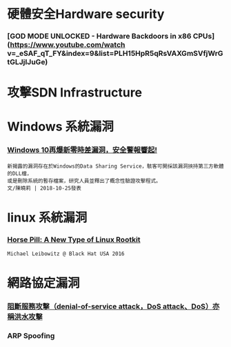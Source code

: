 

# 硬體安全Hardware security

### [GOD MODE UNLOCKED - Hardware Backdoors in x86 CPUs](https://www.youtube.com/watch v=_eSAF_qT_FY&index=9&list=PLH15HpR5qRsVAXGmSVfjWrGtGLJjIJuGe)

# 攻擊SDN Infrastructure

# Windows 系統漏洞

### [Windows 10再爆新零時差漏洞，安全警報響起!](https://www.ithome.com.tw/news/126640)
```
新揭露的漏洞存在於Windows的Data Sharing Service，駭客可開採該漏洞挾持第三方軟體的DLL檔，
或是刪除系統的暫存檔案，研究人員並釋出了概念性驗證攻擊程式。
文/陳曉莉 | 2018-10-25發表
```

# linux 系統漏洞

### [Horse Pill: A New Type of Linux Rootkit](https://www.youtube.com/watch?v=wyRRbow4-bc)
```
Michael Leibowitz @ Black Hat USA 2016
```


# 網路協定漏洞

### [阻斷服務攻擊（denial-of-service attack，DoS attack、DoS）亦稱洪水攻擊](https://zh.wikipedia.org/wiki/阻斷服務攻擊)

### ARP Spoofing
